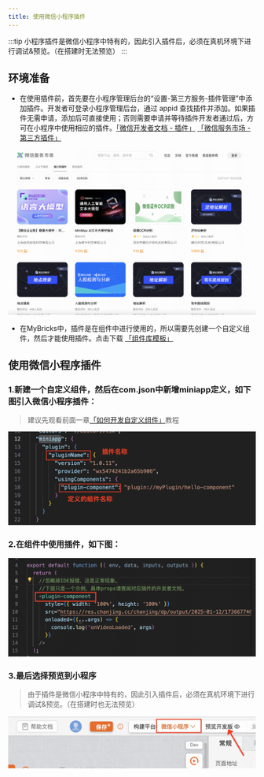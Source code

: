 ```yaml
---
title: 使用微信小程序插件
---
```


:::tip
小程序插件是微信小程序中特有的，因此引入插件后，必须在真机环境下进行调试&预览。（在搭建时无法预览）
:::

## 环境准备

- 在使用插件前，首先要在小程序管理后台的“设置-第三方服务-插件管理”中添加插件。开发者可登录小程序管理后台，通过 appid 查找插件并添加。如果插件无需申请，添加后可直接使用；否则需要申请并等待插件开发者通过后，方可在小程序中使用相应的插件。[「微信开发者文档 - 插件」](https://developers.weixin.qq.com/miniprogram/dev/framework/plugin/using.html)  [「微信服务市场 - 第三方插件」](https://fuwu.weixin.qq.com/search?tab=3&category=&serviceType=4-3-9&industry=&scene=&type=&kw=)

![alt text](img/image-4.png)


- 在MyBricks中，插件是在组件中进行使用的，所以需要先创建一个自定义组件，然后才能使用插件。点击下载 [「组件库模板」](https://f2.beckwai.com/udata/pkg/eshop/fangzhou/demo/comlib-taro-demo.zip) 


## 使用微信小程序插件

### 1.新建一个自定义组件，然后在com.json中新增miniapp定义，如下图引入微信小程序插件：

> 建议先观看前面一章[「如何开发自定义组件」](https://docs.mybricks.world/docs/miniprogram/custom-component/)教程 


![alt text](img/image-2.png)

### 2.在组件中使用插件，如下图：

![alt text](img/image-1.png)

### 3.最后选择预览到小程序
> 由于插件是微信小程序中特有的，因此引入插件后，必须在真机环境下进行调试&预览。（在搭建时也无法预览）

![alt text](img/image-3.png)

